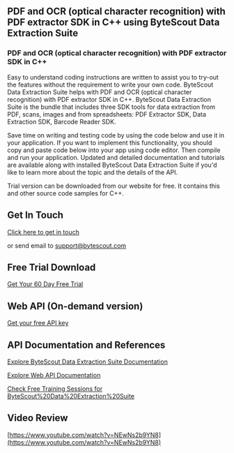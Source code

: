## PDF and OCR (optical character recognition) with PDF extractor SDK in C++ using ByteScout Data Extraction Suite

### PDF and OCR (optical character recognition) with PDF extractor SDK in C++

Easy to understand coding instructions are written to assist you to try-out the features without the requirement to write your own code. ByteScout Data Extraction Suite helps with PDF and OCR (optical character recognition) with PDF extractor SDK in C++. ByteScout Data Extraction Suite is the bundle that includes three SDK tools for data extraction from PDF, scans, images and from spreadsheets: PDF Extractor SDK, Data Extraction SDK, Barcode Reader SDK.

Save time on writing and testing code by using the code below and use it in your application. If you want to implement this functionality, you should copy and paste code below into your app using code editor. Then compile and run your application. Updated and detailed documentation and tutorials are available along with installed ByteScout Data Extraction Suite if you'd like to learn more about the topic and the details of the API.

Trial version can be downloaded from our website for free. It contains this and other source code samples for C++.

## Get In Touch

[Click here to get in touch](https://bytescout.zendesk.com/hc/en-us/requests/new?subject=ByteScout%20Data%20Extraction%20Suite%20Question)

or send email to [support@bytescout.com](mailto:support@bytescout.com?subject=ByteScout%20Data%20Extraction%20Suite%20Question) 

## Free Trial Download

[Get Your 60 Day Free Trial](https://bytescout.com/download/web-installer?utm_source=github-readme)

## Web API (On-demand version)

[Get your free API key](https://pdf.co/documentation/api?utm_source=github-readme)

## API Documentation and References

[Explore ByteScout Data Extraction Suite Documentation](https://bytescout.com/documentation/index.html?utm_source=github-readme)

[Explore Web API Documentation](https://pdf.co/documentation/api?utm_source=github-readme)

[Check Free Training Sessions for ByteScout%20Data%20Extraction%20Suite](https://academy.bytescout.com/)

## Video Review

[https://www.youtube.com/watch?v=NEwNs2b9YN8](https://www.youtube.com/watch?v=NEwNs2b9YN8)